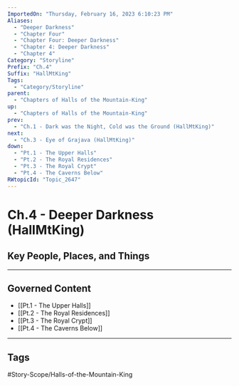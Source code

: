 ```yaml
---
ImportedOn: "Thursday, February 16, 2023 6:10:23 PM"
Aliases:
  - "Deeper Darkness"
  - "Chapter Four"
  - "Chapter Four: Deeper Darkness"
  - "Chapter 4: Deeper Darkness"
  - "Chapter 4"
Category: "Storyline"
Prefix: "Ch.4"
Suffix: "HallMtKing"
Tags:
  - "Category/Storyline"
parent:
  - "Chapters of Halls of the Mountain-King"
up:
  - "Chapters of Halls of the Mountain-King"
prev:
  - "Ch.1 - Dark was the Night, Cold was the Ground (HallMtKing)"
next:
  - "Ch.3 - Eye of Grajava (HallMtKing)"
down:
  - "Pt.1 - The Upper Halls"
  - "Pt.2 - The Royal Residences"
  - "Pt.3 - The Royal Crypt"
  - "Pt.4 - The Caverns Below"
RWtopicId: "Topic_2647"
---
```

# Ch.4 - Deeper Darkness (HallMtKing)
## Key People, Places, and Things
---
## Governed Content
- [[Pt.1 - The Upper Halls]]
- [[Pt.2 - The Royal Residences]]
- [[Pt.3 - The Royal Crypt]]
- [[Pt.4 - The Caverns Below]]


---
## Tags
#Story-Scope/Halls-of-the-Mountain-King

